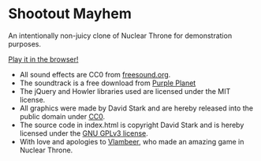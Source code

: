 # Shootout Mayhem

An intentionally non-juicy clone of Nuclear Throne for demonstration purposes.

[Play it in the browser!](https://zarkonnen.github.io/ShootoutMayhem/index.html)

* All sound effects are CC0 from [freesound.org](http://freesound.org/).
* The soundtrack is a free download from [Purple Planet](http://www.purple-planet.com/)
* The jQuery and Howler libraries used are licensed under the MIT license.
* All graphics were made by David Stark and are hereby released into the public domain under [CC0](https://creativecommons.org/publicdomain/zero/1.0/).
* The source code in index.html is copyright David Stark and is hereby licensed under the [GNU GPLv3 license](https://www.gnu.org/licenses/gpl-3.0.en.html).
* With love and apologies to [Vlambeer](http://www.vlambeer.com/), who made an amazing game in Nuclear Throne.
